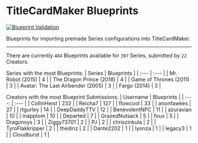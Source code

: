 # TitleCardMaker Blueprints
[![Blueprint Validation](https://github.com/TitleCardMaker/Blueprints/actions/workflows/pytest.yml/badge.svg?branch=master)](https://github.com/TitleCardMaker/Blueprints/actions/workflows/pytest.yml)

Blueprints for importing premade Series configurations into TitleCardMaker.

---

There are currently `484` Blueprints available for `397` Series, submitted by `22` Creators.

Series with the most Blueprints:
| Series | Blueprints |
| :--- | :--- |
| Mr. Robot (2015) | 4 |
| The Dragon Prince (2018) | 4 |
| Game of Thrones (2011) | 3 |
| Avatar: The Last Airbender (2005) | 3 |
| Fargo (2014) | 3 |

Creators with the most Blueprint Submissions:
| Username | Blueprints |
| :---: | :--- |
| CollinHeist | 232 |
| Reicha7 | 127 |
| flowcool | 33 |
| anonfawkes | 27 |
| rtgurley | 14 |
| DeepDaddyTTV | 12 |
| BenevolentNPC | 11 |
| azuravian | 10 |
| inapptom | 10 |
| Departed | 7 |
| GrazedNutsack | 5 |
| foux | 5 |
| Dragonsys | 3 |
| Ziggy73701 | 2 |
| PJ | 2 |
| chriszinkula | 2 |
| TyroFlakkripper | 2 |
| thedinz | 2 |
| Dante2202 | 1 |
| lyonza | 1 |
| legacy3 | 1 |
| Cloudburst | 1 |
